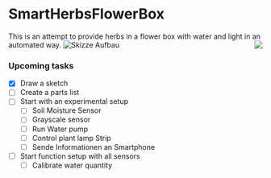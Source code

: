 # SmartHerbsFlowerBox
This is an attempt to provide herbs in a flower box with water and light in an automated way.
![Skizze Aufbau](https://user-images.githubusercontent.com/67168274/212015937-8ecb1e21-fb83-44d4-a89d-41328b2f5db4.png)
<img style="float: right;" src="https://user-images.githubusercontent.com/67168274/212015937-8ecb1e21-fb83-44d4-a89d-41328b2f5db4.png">

### Upcoming tasks
- [x] Draw a sketch
- [ ] Create a parts list
- [ ] Start with an experimental setup
  - [ ] Soil Moisture Sensor
  - [ ] Grayscale sensor
  - [ ] Run Water pump
  - [ ] Control plant lamp Strip
  - [ ] Sende Informationen an Smartphone
- [ ] Start function setup with all sensors
  - [ ] Calibrate water quantity
